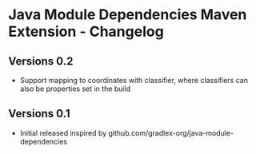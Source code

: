 # Java Module Dependencies Maven Extension - Changelog

## Versions 0.2
* Support mapping to coordinates with classifier, where classifiers can also be properties set in the build

## Versions 0.1
* Initial released inspired by github.com/gradlex-org/java-module-dependencies
